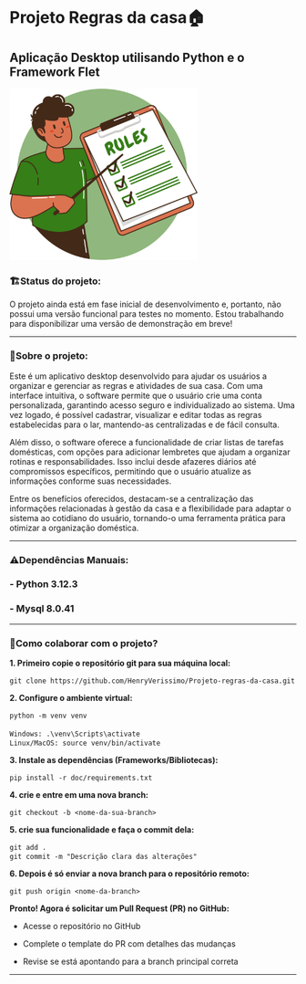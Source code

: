 # Projeto Regras da casa🏠

## Aplicação Desktop utilisando Python e o Framework Flet


<img src="src/views/assets/logo_projeto_regras.png" alt="Logo do projeto regras da casa" height=300 width=330>


### 🏗️**Status do projeto:** 
O projeto ainda está em fase inicial de desenvolvimento e, portanto, não possui uma versão funcional para testes no momento. Estou trabalhando para disponibilizar uma versão de demonstração em breve!

---

### 📑**Sobre o projeto:**

Este é um aplicativo desktop desenvolvido para ajudar os usuários a organizar e gerenciar as regras e atividades de sua casa. Com uma interface intuitiva, o software permite que o usuário crie uma conta personalizada, garantindo acesso seguro e individualizado ao sistema. Uma vez logado, é possível cadastrar, visualizar e editar todas as regras estabelecidas para o lar, mantendo-as centralizadas e de fácil consulta.

Além disso, o software oferece a funcionalidade de criar listas de tarefas domésticas, com opções para adicionar lembretes que ajudam a organizar rotinas e responsabilidades. Isso inclui desde afazeres diários até compromissos específicos, permitindo que o usuário atualize as informações conforme suas necessidades.

Entre os benefícios oferecidos, destacam-se a centralização das informações relacionadas à gestão da casa e a flexibilidade para adaptar o sistema ao cotidiano do usuário, tornando-o uma ferramenta prática para otimizar a organização doméstica.

---

### ⚠️**Dependências Manuais:**
### - Python 3.12.3
### - Mysql 8.0.41

---

### 🤝**Como colaborar com o projeto?**
**1. Primeiro copie o repositório git para sua máquina local:**
```
git clone https://github.com/HenryVerissimo/Projeto-regras-da-casa.git
```
**2. Configure o ambiente virtual:**
```
python -m venv venv

Windows: .\venv\Scripts\activate
Linux/MacOS: source venv/bin/activate
```
**3. Instale as dependências (Frameworks/Bibliotecas):**
```
pip install -r doc/requirements.txt
```
**4. crie e entre em uma nova branch:**
```
git checkout -b <nome-da-sua-branch>
```
**5. crie sua funcionalidade e faça o commit dela:**
```
git add .
git commit -m "Descrição clara das alterações"
```
**6. Depois é só enviar a nova branch para o repositório remoto:**
```
git push origin <nome-da-branch>
```
**Pronto! Agora é solicitar um Pull Request (PR) no GitHub:**

- Acesse o repositório no GitHub

- Complete o template do PR com detalhes das mudanças

- Revise se está apontando para a branch principal correta

---